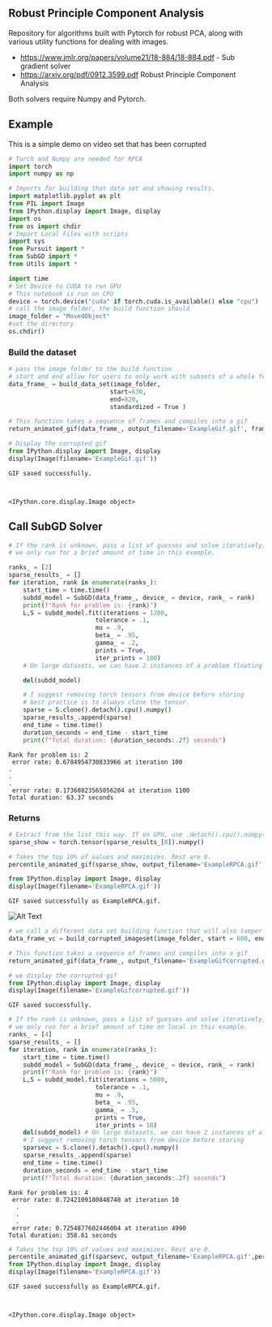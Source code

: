 
## Robust Principle Component Analysis

Repository for algorithms built with Pytorch for robust PCA, along with various utility functions for dealing with images. 
* https://www.jmlr.org/papers/volume21/18-884/18-884.pdf - Sub gradient solver
* https://arxiv.org/pdf/0912.3599.pdf Robust Principle Component Analysis

Both solvers require Numpy and Pytorch.


## Example
This is a simple demo on video set that has been corrupted


```python
# Torch and Numpy are needed for RPCA
import torch
import numpy as np

# Imports for building that data set and showing results.
import matplotlib.pyplot as plt
from PIL import Image
from IPython.display import Image, display
import os
from os import chdir
# Import Local Files with scripts
import sys
from Pursuit import *
from SubGD import *
from Utils import *

import time
# Set Device to CUDA to run GPU
# This notebook is run on CPU
device = torch.device("cuda" if torch.cuda.is_available() else "cpu")
# call the image folder, the build function should 
image_folder = "MovedObject"
#set the directory
os.chdir()
```

### Build the dataset


```python
# pass the image folder to the build function
# start and end allow for users to only work with subsets of a whole folder of images. Here we only work it the portion that contains motion
data_frame_ = build_data_set(image_folder,
                            start=630,
                            end=820,
                            standardized = True )

# This function takes a sequence of frames and compiles into a gif
return_animated_gif(data_frame_, output_filename='ExampleGif.gif', frame_duration=5, image_size=(120, 160))

# Display the corrupted gif
from IPython.display import Image, display
display(Image(filename='ExampleGif.gif'))
```

    GIF saved successfully.
    


    <IPython.core.display.Image object>


## Call SubGD Solver



```python
# If the rank is unknown, pass a list of guesses and solve iteratively, then  store the results using the code that i give below
# we only run for a brief amount of time in this example.

ranks_ = [2]
sparse_results_ = []
for iteration, rank in enumerate(ranks_):
    start_time = time.time()
    subdd_model = SubGD(data_frame_, device_ = device, rank_ = rank)
    print(f"Rank for problem is: {rank}")
    L,S = subdd_model.fit(iterations = 1200,
                        tolerance = .1,
                        mu = .9, 
                        beta_ = .95,
                        gamma_ = .2, 
                        prints = True,
                        iter_prints = 100)
    # On large datasets, we can have 2 instances of a problem floating around for brief periods on device. Consumes VRAM. If solving iteratively delete the object

    del(subdd_model)

    # I suggest removing torch tensors from device before storing
    # best practice is to always clone the tensor.
    sparse = S.clone().detach().cpu().numpy()
    sparse_results_.append(sparse)
    end_time = time.time()
    duration_seconds = end_time - start_time
    print(f"Total duration: {duration_seconds:.2f} seconds")
```

    Rank for problem is: 2
     error rate: 0.6784954730833966 at iteration 100
    .
    .
    .
     error rate: 0.17368023565056204 at iteration 1100
    Total duration: 63.37 seconds
    

### Returns 


```python
# Extract from the list this way. If on GPU, use .detach().cpu().numpy(). Or just call sparse from prev cell
sparse_show = torch.tensor(sparse_results_[0]).numpy()

# Takes the top 10% of values and maximizes. Rest are 0. 
percentile_animated_gif(sparse_show, output_filename='ExampleRPCA.gif',percentile_cutoff=95, frame_duration=5, image_size=(120, 160))

from IPython.display import Image, display
display(Image(filename='ExampleRPCA.gif'))
```

    GIF saved successfully as ExampleRPCA.gif.
    
 ![Alt Text](https://github.com/Tomleahy12/Robust-PCA/blob/main/ExampleRPCA1.gif)


```python
# we call a different data set building function that will also tamper with the images. 
data_frame_vc = build_corrupted_imageset(image_folder, start = 600, end=820,method = 'Remove', corrupt_param= .7, standardized=True )

# This function takes a sequence of frames and compiles into a gif
return_animated_gif(data_frame_, output_filename='ExampleGifcorrupted.gif', frame_duration=5, image_size=(120, 160))

# we display the corrupted gif
from IPython.display import Image, display
display(Image(filename='ExampleGifcorrupted.gif'))
```

    GIF saved successfully.

```python
# If the rank is unknown, pass a list of guesses and solve iteratively, and store the results using the code that i gave below
# we only run for a brief amount of time on local in this example.
ranks_ = [4]
sparse_results_ = []
for iteration, rank in enumerate(ranks_):
    start_time = time.time()
    subdd_model = SubGD(data_frame_, device_ = device, rank_ = rank)
    print(f"Rank for problem is: {rank}")
    L,S = subdd_model.fit(iterations = 5000,
                        tolerance = .1,
                        mu = .9, 
                        beta_ = .95,
                        gamma_ = .5, 
                        prints = True,
                        iter_prints = 10)
    del(subdd_model) # On large datasets, we can have 2 instances of a problem floating around for brief periods on device. Consumes VRAM.
    # I suggest removing torch tensors from device before storing
    sparsevc = S.clone().detach().cpu().numpy()
    sparse_results_.append(sparse)
    end_time = time.time()
    duration_seconds = end_time - start_time
    print(f"Total duration: {duration_seconds:.2f} seconds")
```

    Rank for problem is: 4
     error rate: 0.7242109180848748 at iteration 10
      .
      .
      .
     error rate: 0.7254877602446004 at iteration 4990
    Total duration: 358.61 seconds
    


```python
# Takes the top 10% of values and maximizes. Rest are 0. 
percentile_animated_gif(sparsevc, output_filename='ExampleRPCA.gif',percentile_cutoff=96, frame_duration=5, image_size=(120, 160))
from IPython.display import Image, display
display(Image(filename='ExampleRPCA.gif'))
```

    GIF saved successfully as ExampleRPCA.gif.
    


    <IPython.core.display.Image object>

